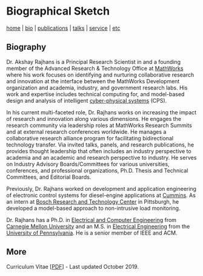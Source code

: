 # Biographical Sketch
[home](index.html) \| [bio](bio.html) \| [publications](publications.html) \| [talks](talks.html) \| [service](service.html) \| [etc](etc.html)

## Biography

Dr. Akshay Rajhans is a Principal Research Scientist in and a founding member of the Advanced Research & Technology Office at [MathWorks](https://www.mathworks.com) where his work focuses on identifying and nurturing collaborative research and innovation at the interface between the MathWorks Development organization and academia, industry, and government research labs. His work and expertise includes technical computing for, and model-based design and analysis of intelligent [cyber-physical systems](http://www.mathworks.com/discovery/cyber-physical-systems.html) (CPS). 

In his current multi-faceted role, Dr. Rajhans works on increasing the impact of research and innovation along various dimensions. He engages the research community via leadership roles at MathWorks Research Summits and at external research conferences worldwide. He manages a collaborative research alliance program for facilitating bidirectional technology transfer. Via invited talks, panels, and research publications, he provides thought leadership that often includes an industry perspective to academia and an academic and research perspective to industry. He serves on Industry Advisory Boards/Committees for various universities, conferences, and professional organizations, Ph.D. Thesis and Technical Committees, and Editorial Boards.

Previously, Dr. Rajhans worked on development and application engineering of electronic control systems for diesel-engine applications at [Cummins](http://www.cumminsindia.com/). As an intern at [Bosch Research and Technology Center](http://www.bosch.us/content/language1/html/rtc.htm) in Pittsburgh, he developed a model-based approach to non-intrusive load monitoring. 

Dr. Rajhans has a Ph.D. in [Electrical and Computer Engineering](https://www.ece.cmu.edu/) from [Carnegie Mellon University](https://www.cmu.edu/) and an M.S. in [Electrical Engineering](https://www.ese.upenn.edu/) from the [University of Pennsylvania](https://www.ese.upenn.edu/). He is a senior member of IEEE and ACM.

## More
Curriculum Vitae \[[PDF](files/docs/AkshayRajhansCV.pdf)\] - Last updated October 2019.
